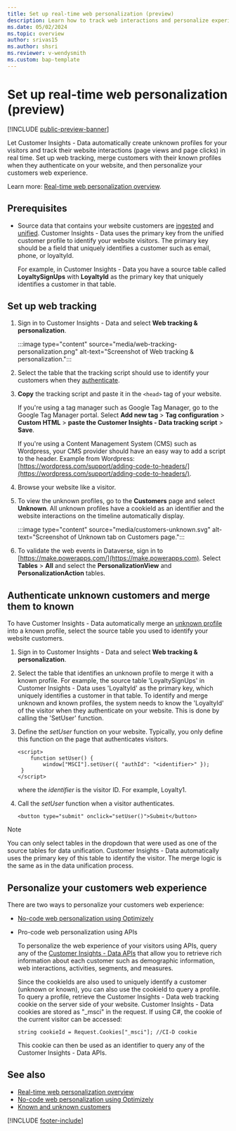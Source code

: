 ```yaml
---
title: Set up real-time web personalization (preview)
description: Learn how to track web interactions and personalize experiences in real-time with Customer Insights - Data.
ms.date: 05/02/2024
ms.topic: overview
author: srivas15
ms.author: shsri
ms.reviewer: v-wendysmith
ms.custom: bap-template
---
```


# Set up real-time web personalization (preview)

[!INCLUDE [public-preview-banner](includes/public-preview-banner.md)]

Let Customer Insights - Data automatically create unknown profiles for your visitors and track their website interactions (page views and page clicks) in real time. Set up web tracking, merge customers with their known profiles when they authenticate on your website, and then personalize your customers web experience.

Learn more: [Real-time web personalization overview](real-time-web-personalization-overview.md).

## Prerequisites

- Source data that contains your website customers are [ingested](data-sources.md) and [unified](data-unification.md). Customer Insights - Data uses the primary key from the unified customer profile to identify your website visitors. The primary key should be a field that uniquely identifies a customer such as  email, phone, or loyaltyId.

  For example, in Customer Insights - Data you have a source table called **LoyaltySignUps** with **LoyaltyId** as the primary key that uniquely identifies a customer in that table.

## Set up web tracking

1. Sign in to Customer Insights - Data and select **Web tracking & personalization**.

   :::image type="content" source="media/web-tracking-personalization.png" alt-text="Screenshot of Web tracking & personalization.":::

1. Select the table that the tracking script should use to identify your customers when they [authenticate](#authenticate-unknown-customers-and-merge-them-to-known).

1. **Copy** the tracking script and paste it in the `<head>` tag of your website.

   If you're using a tag manager such as Google Tag Manager, go to the Google Tag Manager portal. Select **Add new tag** > **Tag configuration** > **Custom HTML** > **paste the Customer Insights - Data tracking script** > **Save**.

   If you're using a Content Management System (CMS) such as Wordpress, your CMS provider should have an easy way to add a script to the header. Example from Wordpress: [https://wordpress.com/support/adding-code-to-headers/](https://wordpress.com/support/adding-code-to-headers/).

1. Browse your website like a visitor.

1. To view the unknown profiles, go to the **Customers** page and select **Unknown**. All unknown profiles have a cookieId as an identifier and the website interactions on the timeline automatically display.

   :::image type="content" source="media/customers-unknown.svg" alt-text="Screenshot of Unknown tab on Customers page.":::

1. To validate the web events in Dataverse, sign in to [https://make.powerapps.com/](https://make.powerapps.com). Select **Tables** > **All** and select the **PersonalizationView** and **PersonalizationAction** tables.

## Authenticate unknown customers and merge them to known

To have Customer Insights - Data automatically merge an [unknown profile](real-time-web-personalization-overview.md#unknown-customer-profiles) into a known profile, select the source  table you used to identify your website customers.

1. Sign in to Customer Insights - Data and select **Web tracking & personalization**.

1. Select the table that identifies an unknown profile to merge it with a known profile. For example, the source table 'LoyaltySignUps' in Customer Insights - Data uses 'LoyaltyId' as the primary key, which uniquely identifies a customer in that table. To identify and merge unknown and known profiles, the system needs to know the 'LoyaltyId' of the visitor when they authenticate on your website. This is done by calling the 'SetUser' function.

1. Define the *setUser* function on your website. Typically, you only define this function on the page that authenticates visitors.

   ```
   <script>
       function setUser() {
           window["MSCI"].setUser({ "authId": "<identifier>" });
    }
   </script>
   ```
   where the *identifier* is the visitor ID. For example, Loyalty1.

1. Call the *setUser* function when a visitor authenticates.

   ```
   <button type="submit" onclick="setUser()">Submit</button>
   ```
> [!NOTE]
> You can only select tables in the dropdown that were used as one of the source tables for data unification. Customer Insights - Data automatically uses the primary key of this table to identify the visitor. The merge logic is the same as in the data unification process.

## Personalize your customers web experience

There are two ways to personalize your customers web experience:

- [No-code web personalization using Optimizely](optimizely-integration.md)

- Pro-code web personalization using APIs

  To personalize the web experience of your visitors using APIs, query any of the [Customer Insights - Data APIs](dv-odata.md) that allow you to retrieve rich information about each customer such as demographic information, web interactions, activities, segments, and measures.

  Since the cookieIds are also used to uniquely identify a customer (unknown or known), you can also use the cookieId to query a profile. To query a profile, retrieve the Customer Insights - Data web tracking cookie on the server side of your website. Customer Insights - Data cookies are stored as "_msci" in the request. If using C#, the cookie of the current visitor can be accessed:

  ```
  string cookieId = Request.Cookies["_msci"]; //CI-D cookie
  ```
  This cookie can then be used as an identifier to query any of the Customer Insights - Data APIs.

## See also

- [Real-time web personalization overview](real-time-web-personalization-overview.md)
- [No-code web personalization using Optimizely](optimizely-integration.md)
- [Known and unknown customers](customer-profiles.md#known-and-unknown-customers)

[!INCLUDE [footer-include](includes/footer-banner.md)]
